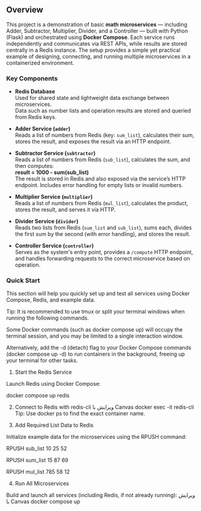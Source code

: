 ## Overview

This project is a demonstration of basic **math microservices** — including Adder, Subtractor, Multiplier, Divider, and a Controller — built with Python (Flask) and orchestrated using **Docker Compose**. Each service runs independently and communicates via REST APIs, while results are stored centrally in a Redis instance. The setup provides a simple yet practical example of designing, connecting, and running multiple microservices in a containerized environment.


### Key Components

- **Redis Database**  
  Used for shared state and lightweight data exchange between microservices.  
  Data such as number lists and operation results are stored and queried from Redis keys.

- **Adder Service (`adder`)**  
  Reads a list of numbers from Redis (key: `sum_list`), calculates their sum, stores the result, and exposes the result via an HTTP endpoint.


- **Subtractor Service (`subtractor`)**  
  Reads a list of numbers from Redis (`sub_list`), calculates the sum, and then computes:  
  **result = 1000 - sum(sub_list)**  
  The result is stored in Redis and also exposed via the service’s HTTP endpoint. Includes error handling for empty lists or invalid numbers.

- **Multiplier Service (`multiplier`)**  
  Reads a list of numbers from Redis (`mul_list`), calculates the product, stores the result, and serves it via HTTP.

- **Divider Service (`divider`)**  
  Reads two lists from Redis (`sum_list` and `sub_list`), sums each, divides the first sum by the second (with error handling), and stores the result.

- **Controller Service (`controller`)**  
  Serves as the system's entry point, provides a `/compute` HTTP endpoint, and handles forwarding requests to the correct microservice based on operation.



### Quick Start
This section will help you quickly set up and test all services using Docker Compose, Redis, and example data.


Tip: It is recommended to use tmux or split your terminal windows when running the following commands.

Some Docker commands (such as docker compose up) will occupy the terminal session, and you may be limited to a single interaction window.

Alternatively, add the -d (detach) flag to your Docker Compose commands (docker compose up -d) to run containers in the background, freeing up your terminal for other tasks.



1. Start the Redis Service

Launch Redis using Docker Compose:


docker compose up redis

2. Connect to Redis with redis-cli
ویرایش با Canvas
docker exec -it <redis-container-name> redis-cli
Tip: Use docker ps to find the exact container name.

3. Add Required List Data to Redis

Initialize example data for the microservices using the RPUSH command:

RPUSH sub_list 10 25 52

RPUSH sum_list 15 87 69

RPUSH mul_list 785 58 12


4. Run All Microservices

Build and launch all services (including Redis, if not already running):
ویرایش با Canvas
docker compose up 
